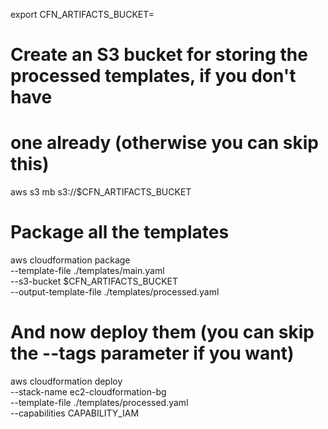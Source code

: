 export CFN_ARTIFACTS_BUCKET=<your-bucket-name>

# Create an S3 bucket for storing the processed templates, if you don't have
# one already (otherwise you can skip this)
aws s3 mb s3://$CFN_ARTIFACTS_BUCKET

# Package all the templates
aws cloudformation package \
    --template-file ./templates/main.yaml \
    --s3-bucket $CFN_ARTIFACTS_BUCKET \
    --output-template-file ./templates/processed.yaml

# And now deploy them (you can skip the --tags parameter if you want)
aws cloudformation deploy \
	--stack-name ec2-cloudformation-bg \
	--template-file ./templates/processed.yaml \
	--capabilities CAPABILITY_IAM
